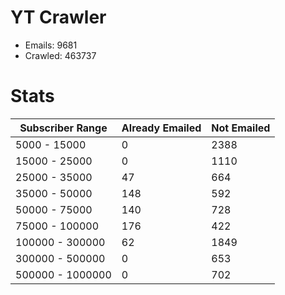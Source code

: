 # YT Crawler
- Emails: 9681
- Crawled: 463737

# Stats
| Subscriber Range  | Already Emailed | Not Emailed |
|-------|-------|-------|
| 5000 - 15000 | 0 | 2388 |
| 15000 - 25000 | 0 | 1110 |
| 25000 - 35000 | 47 | 664 |
| 35000 - 50000 | 148 | 592 |
| 50000 - 75000 | 140 | 728 |
| 75000 - 100000 | 176 | 422 |
| 100000 - 300000 | 62 | 1849 |
| 300000 - 500000 | 0 | 653 |
| 500000 - 1000000 | 0 | 702 |
